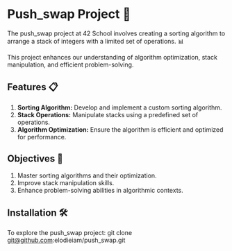 # Push_swap Project 🔄
The push_swap project at 42 School involves creating a sorting algorithm to arrange a stack of integers with a limited set of operations. 📊

This project enhances our understanding of algorithm optimization, stack manipulation, and efficient problem-solving. 

## Features 📋
1. **Sorting Algorithm:** Develop and implement a custom sorting algorithm.
2. **Stack Operations:** Manipulate stacks using a predefined set of operations.
3. **Algorithm Optimization:** Ensure the algorithm is efficient and optimized for performance.

## Objectives 🎯
1. Master sorting algorithms and their optimization.
2. Improve stack manipulation skills.
3. Enhance problem-solving abilities in algorithmic contexts.

## Installation 🛠️
To explore the push_swap project:
git clone git@github.com:elodieiam/push_swap.git
